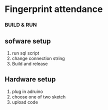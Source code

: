 # Fingerprint attendance
### BUILD & RUN
## sofware setup
1. run sql script
2. change connection string
3. Build and release
## Hardware setup
1. plug in adruino
2. choose one of two sketch
3. upload code
